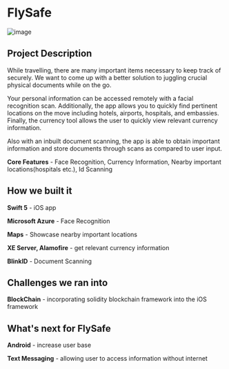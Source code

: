 # FlySafe

![image](http://u.cubeupload.com/coding_ninja24/mergemin.png)

## Project Description

While travelling, there are many important items necessary to keep track of securely. We want to come up with a better solution to juggling crucial physical documents while on the go.

Your personal information can be accessed remotely with a facial recognition scan. Additionally, the app allows you to quickly find pertinent locations on the move including hotels, airports, hospitals, and embassies. Finally, the currency tool allows the user to quickly view relevant currency information.

Also with an inbuilt document scanning, the app is able to obtain important information and store documents through scans as compared to user input.

**Core Features** - Face Recognition, Currency Information, Nearby important locations(hospitals etc.), Id Scanning

## How we built it

**Swift 5** - iOS app

**Microsoft Azure** - Face Recognition

**Maps** - Showcase nearby important locations 

**XE Server, Alamofire** - get relevant currency information

**BlinkID** - Document Scanning

## Challenges we ran into

**BlockChain** - incorporating solidity blockchain framework into the iOS framework

## What's next for FlySafe

**Android** - increase user base

**Text Messaging** - allowing user to access information without internet
